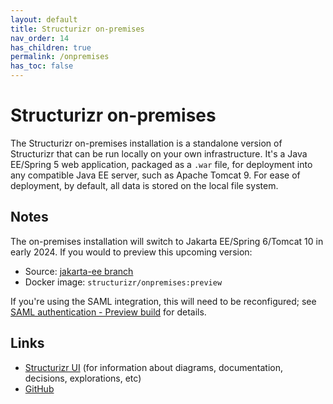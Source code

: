 ```yaml
---
layout: default
title: Structurizr on-premises
nav_order: 14
has_children: true
permalink: /onpremises
has_toc: false
---
```


# Structurizr on-premises

The Structurizr on-premises installation is a standalone version of Structurizr that can be run locally on your own infrastructure.
It's a Java EE/Spring 5 web application, packaged as a `.war` file, for deployment into any compatible Java EE server, such as Apache Tomcat 9.
For ease of deployment, by default, all data is stored on the local file system.

## Notes

The on-premises installation will switch to Jakarta EE/Spring 6/Tomcat 10 in early 2024.
If you would to preview this upcoming version:

- Source: [jakarta-ee branch](https://github.com/structurizr/onpremises/tree/jakarta-ee)
- Docker image: `structurizr/onpremises:preview`

If you're using the SAML integration, this will need to be reconfigured;
see [SAML authentication - Preview build](/onpremises/authentication/aml#preview-build-spring-6tomcat-10) for details.

## Links

- [Structurizr UI](/ui) (for information about diagrams, documentation, decisions, explorations, etc)
- [GitHub](https://github.com/structurizr/onpremises)